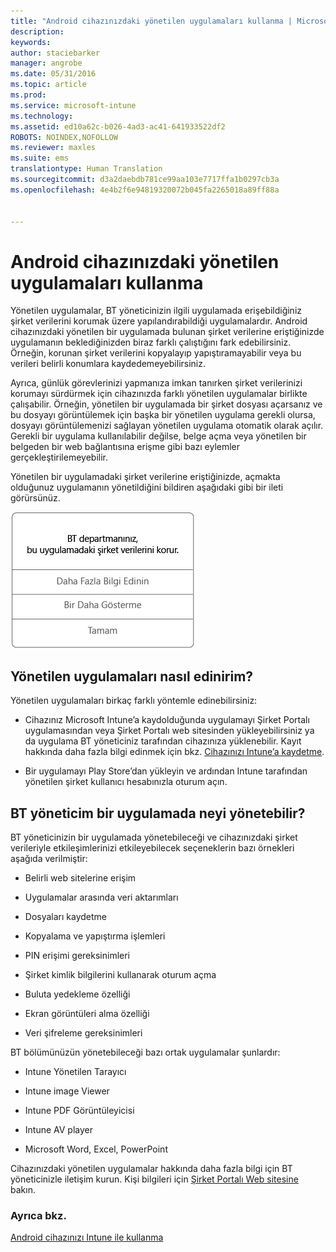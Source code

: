 ```yaml
---
title: "Android cihazınızdaki yönetilen uygulamaları kullanma | Microsoft Intune"
description: 
keywords: 
author: staciebarker
manager: angrobe
ms.date: 05/31/2016
ms.topic: article
ms.prod: 
ms.service: microsoft-intune
ms.technology: 
ms.assetid: ed10a62c-b026-4ad3-ac41-641933522df2
ROBOTS: NOINDEX,NOFOLLOW
ms.reviewer: maxles
ms.suite: ems
translationtype: Human Translation
ms.sourcegitcommit: d3a2daebdb781ce99aa103e7717ffa1b0297cb3a
ms.openlocfilehash: 4e4b2f6e94819320072b045fa2265018a89ff88a


---
```



# Android cihazınızdaki yönetilen uygulamaları kullanma

Yönetilen uygulamalar, BT yöneticinizin ilgili uygulamada erişebildiğiniz şirket verilerini korumak üzere yapılandırabildiği uygulamalardır. Android cihazınızdaki yönetilen bir uygulamada bulunan şirket verilerine eriştiğinizde uygulamanın beklediğinizden biraz farklı çalıştığını fark edebilirsiniz. Örneğin, korunan şirket verilerini kopyalayıp yapıştıramayabilir veya bu verileri belirli konumlara kaydedemeyebilirsiniz.

Ayrıca, günlük görevlerinizi yapmanıza imkan tanırken şirket verilerinizi korumayı sürdürmek için cihazınızda farklı yönetilen uygulamalar birlikte çalışabilir. Örneğin, yönetilen bir uygulamada bir şirket dosyası açarsanız ve bu dosyayı görüntülemek için başka bir yönetilen uygulama gerekli olursa, dosyayı görüntülemenizi sağlayan yönetilen uygulama otomatik olarak açılır. Gerekli bir uygulama kullanılabilir değilse, belge açma veya yönetilen bir belgeden bir web bağlantısına erişme gibi bazı eylemler gerçekleştirilemeyebilir.

Yönetilen bir uygulamadaki şirket verilerine eriştiğinizde, açmakta olduğunuz uygulamanın yönetildiğini bildiren aşağıdaki gibi bir ileti görürsünüz.

![open-managed-apps-message](./media/managed-apps-message.png)

## Yönetilen uygulamaları nasıl edinirim?
Yönetilen uygulamaları birkaç farklı yöntemle edinebilirsiniz:

-   Cihazınız Microsoft Intune’a kaydolduğunda uygulamayı Şirket Portalı uygulamasından veya Şirket Portalı web sitesinden yükleyebilirsiniz ya da uygulama BT yöneticiniz tarafından cihazınıza yüklenebilir. Kayıt hakkında daha fazla bilgi edinmek için bkz. [Cihazınızı Intune’a kaydetme](enroll-your-device-in-Intune-android.md).

-   Bir uygulamayı Play Store’dan yükleyin ve ardından Intune tarafından yönetilen şirket kullanıcı hesabınızla oturum açın.

## BT yöneticim bir uygulamada neyi yönetebilir?
BT yöneticinizin bir uygulamada yönetebileceği ve cihazınızdaki şirket verileriyle etkileşimlerinizi etkileyebilecek seçeneklerin bazı örnekleri aşağıda verilmiştir:

-   Belirli web sitelerine erişim

-   Uygulamalar arasında veri aktarımları

-   Dosyaları kaydetme

-   Kopyalama ve yapıştırma işlemleri

-   PIN erişimi gereksinimleri

-   Şirket kimlik bilgilerini kullanarak oturum açma

-   Buluta yedekleme özelliği

-   Ekran görüntüleri alma özelliği

-   Veri şifreleme gereksinimleri

BT bölümünüzün yönetebileceği bazı ortak uygulamalar şunlardır:

-   Intune Yönetilen Tarayıcı

-   Intune image Viewer

-   Intune PDF Görüntüleyicisi

-   Intune AV player

-   Microsoft Word, Excel, PowerPoint

Cihazınızdaki yönetilen uygulamalar hakkında daha fazla bilgi için BT yöneticinizle iletişim kurun. Kişi bilgileri için [Şirket Portalı Web sitesine](http://portal.manage.microsoft.com) bakın.


### Ayrıca bkz.
[Android cihazınızı Intune ile kullanma](using-your-android-device-with-intune.md)



<!--HONumber=Aug16_HO4-->


